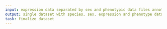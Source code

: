 ```yaml
---
input: expression data separated by sex and phenotypic data files annotated with gene ontologies
output: single dataset with species, sex, expression and phenotype data
task: finalize dataset
---
```

